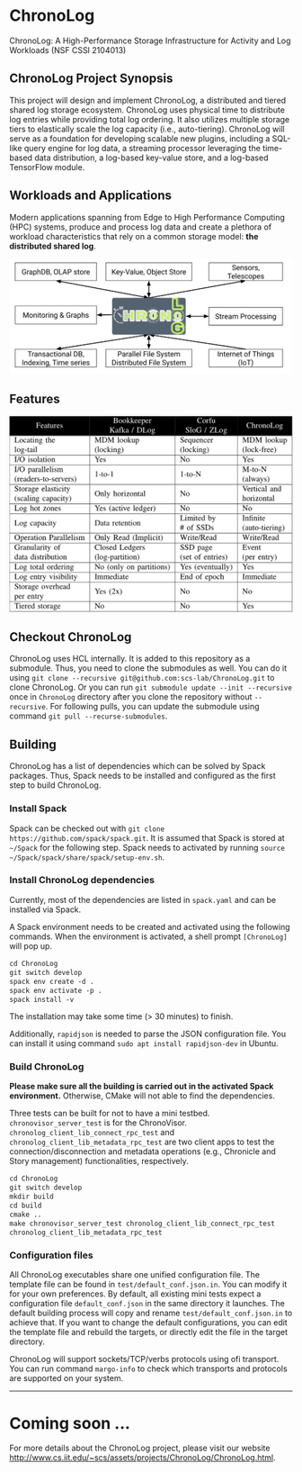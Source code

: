 # ChronoLog

ChronoLog: A High-Performance Storage Infrastructure for Activity and Log Workloads (NSF CSSI 2104013)

## ChronoLog Project Synopsis

This project will design and implement ChronoLog, a distributed and tiered shared log storage ecosystem. ChronoLog uses physical time to distribute log entries while providing total log ordering. It also utilizes multiple storage tiers to elastically scale the log capacity (i.e., auto-tiering). ChronoLog will serve as a foundation for developing scalable new plugins, including a SQL-like query engine for log data, a streaming processor leveraging the time-based data distribution, a log-based key-value store, and a log-based TensorFlow module.

## Workloads and Applications

Modern applications spanning from Edge to High Performance Computing (HPC) systems, produce and process log data and create a plethora of workload characteristics that rely on a common storage model: **the distributed shared log**.

![Log centric paradigm](/doc/images/log_centric_paradigm.svg)

## Features

![Feature matrix](/doc/images/feature-matrix.png)

## Checkout ChronoLog

ChronoLog uses HCL internally. It is added to this repository as a submodule. Thus, you need to clone the submodules as well. You can do it using `git clone --recursive git@github.com:scs-lab/ChronoLog.git` to clone ChronoLog. Or you can run `git submodule update --init --recursive` once in `ChronoLog` directory after you clone the repository without `--recursive`. For following pulls, you can update the submodule using command `git pull --recurse-submodules`.

## Building

ChronoLog has a list of dependencies which can be solved by Spack packages. Thus, Spack needs to be installed and configured as the first step to build ChronoLog.

### Install Spack

Spack can be checked out with `git clone https://github.com/spack/spack.git`. It is assumed that Spack is stored at `~/Spack` for the following step. Spack needs to activated by running `source ~/Spack/spack/share/spack/setup-env.sh`.

### Install ChronoLog dependencies

Currently, most of the dependencies are listed in `spack.yaml` and can be installed via Spack.

A Spack environment needs to be created and activated using the following commands. When the environment is activated, a shell prompt `[ChronoLog]` will pop up.
```
cd ChronoLog
git switch develop
spack env create -d .
spack env activate -p .
spack install -v
```
The installation may take some time (> 30 minutes) to finish.

Additionally, `rapidjson` is needed to parse the JSON configuration file. You can install it using command `sudo apt install rapidjson-dev` in Ubuntu.

### Build ChronoLog

**Please make sure all the building is carried out in the activated Spack environment.** Otherwise, CMake will not able to find the dependencies.

Three tests can be built for not to have a mini testbed. `chronovisor_server_test` is for the ChronoVisor. `chronolog_client_lib_connect_rpc_test` and `chronolog_client_lib_metadata_rpc_test` are two client apps to test the connection/disconnection and metadata operations (e.g., Chronicle and Story management) functionalities, respectively.
```
cd ChronoLog
git switch develop
mkdir build
cd build
cmake ..
make chronovisor_server_test chronolog_client_lib_connect_rpc_test chronolog_client_lib_metadata_rpc_test
```

### Configuration files

All ChronoLog executables share one unified configuration file. The template file can be found in `test/default_conf.json.in`. You can modify it for your own preferences. By default, all existing mini tests expect a configuration file `default_conf.json` in the same directory it launches. The default building process will copy and rename `test/default_conf.json.in` to achieve that. If you want to change the default configurations, you can edit the template file and rebuild the targets, or directly edit the file in the target directory.

ChronoLog will support sockets/TCP/verbs protocols using ofi transport. You can run command `margo-info` to check which transports and protocols are supported on your system.

------
# Coming soon ...

For more details about the ChronoLog project, please visit our website http://www.cs.iit.edu/~scs/assets/projects/ChronoLog/ChronoLog.html.

